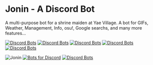 # Jonin - A Discord Bot
A multi-purpose bot for a shrine maiden at Yae Village. A bot for GIFs, Weather, Management, Info, osu!, Google searchs, and many more features...

[![Discord Bots](https://top.gg/api/widget/status/662517805983334416.svg?noavatar=true)](https://top.gg/bot/662517805983334416)
[![Discord Bots](https://top.gg/api/widget/servers/662517805983334416.svg?noavatar=true)](https://top.gg/bot/662517805983334416)
[![Discord Bots](https://top.gg/api/widget/upvotes/662517805983334416.svg?noavatar=true)](https://top.gg/bot/662517805983334416)
[![Discord Bots](https://top.gg/api/widget/lib/662517805983334416.svg?noavatar=true)](https://top.gg/bot/662517805983334416)
[![Discord Bots](https://top.gg/api/widget/owner/662517805983334416.svg?noavatar=true)](https://top.gg/bot/662517805983334416)

![Jonin](https://i.imgur.com/vvZmwmv.png "Hello, I am Jonin, a discord bot made by [HV]Kurasad#2521 and Mayu#2989, I am a multi-purpose bot for a shrine maiden at Yae Village. A bot for GIFs, Weather, Management, Info, osu!, Google searches, and many more features. If you liked Jonin, vote or donate!")
            [![Bots for Discord](https://botsfordiscord.com/api/bot/662517805983334416/widget)](https://botsfordiscord.com/bots/662517805983334416)
[![Discord Bots](https://top.gg/api/widget/662517805983334416.svg?usernamecolor=C0C0C0&topcolor=191919&middlecolor=191919&certifiedcolor=FF0092&datacolor=C0C0C0&labelcolor=FF0092&highlightcolor=232529)](https://top.gg/bot/662517805983334416)
